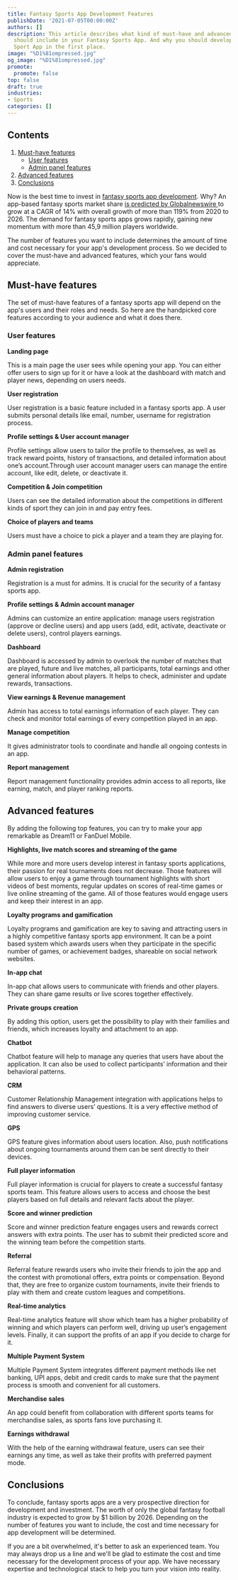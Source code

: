 ```yaml
---
title: Fantasy Sports App Development Features
publishDate: '2021-07-05T00:00:00Z'
authors: []
description: This article describes what kind of must-have and advanced features you
  should include in your Fantasy Sports App. And why you should develop a Fantasy
  Sport App in the first place.
image: "%D1%81ompressed.jpg"
og_image: "%D1%81ompressed.jpg"
promote:
  promote: false
top: false
draft: true
industries:
- Sports
categories: []
---
```

<script type="application/ld+json">
{
 "@context": "https://schema.org",
 "@type": "Article",
 "author": "Anadea",
 "name": "What Kind of Features Should a Fantasy Sports App Include?"
}
</script>
<h2>Contents</h2>
<ol>
 <li><a href="#must-have-features">Must-have features</a>
  <ul>
   <li><a href="#user-features">User features</a></li>
   <li><a href="#admin-panel-features">Admin panel features</a></li>
   </ul>
 </li>
 <li><a href="#advanced-features">Advanced features</a>
 <li><a href="#conclusions">Conclusions</a>

 </li>
</ol>

<a name="must-have-features"></a>

Now is the best time to invest in <a href="https://anadea.info/solutions/sports-app-development/fantasy-sports-app-development">fantasy sports app development</a>. Why? An app-based fantasy sports market share <a href="https://www.globenewswire.com/news-release/2021/05/05/2223204/0/en/The-global-fantasy-sports-market-by-revenue-is-expected-to-grow-at-a-CAGR-of-approx-14-during-2020-2026.html" target="_blank" rel="noreferrer"> is predicted by Globalnewswire </a> to grow at a CAGR of 14% with overall growth of more than 119% from 2020 to 2026. The demand for fantasy sports apps grows rapidly, gaining new momentum with more than 45,9 million players worldwide.

The number of features you want to include determines the amount of time and cost necessary for your app's development process. So we decided to cover the must-have and advanced features, which your fans would appreciate.

## Must-have features ##

The set of must-have features of a fantasy sports app will depend on the app's users and their roles and needs. So here are the handpicked core features according to your audience and what it does there.

<a name="user-features"></a>

### User features ###

**Landing page**

This is a main page the user sees while opening your app. You can either offer users to sign up for it or have a look at the dashboard with match and player news, depending on users needs.

**User registration**

User registration is a basic feature included in a fantasy sports app. A user submits personal details like email, number, username for registration process.

**Profile settings & User account manager**

Profile settings allow users to tailor the profile to themselves, as well as track reward points, history of transactions, and detailed information about one’s account.Through user account manager users can manage the entire account, like edit, delete, or deactivate it.

**Competition & Join competition**

Users can see the detailed information about the competitions in different kinds of sport they can join in and pay entry fees.

**Сhoice of players and teams**

Users must have a choice to pick a player and a team they are playing for.

<a name="admin-panel-features"></a>

### Admin panel features ###

**Admin registration**

Registration is a must for admins. It is crucial for the security of a fantasy sports app.

**Profile settings & Admin account manager**

Admins can customize an entire application: manage users registration (approve or decline users) and app users (add, edit, activate, deactivate or delete users), control players earnings.

**Dashboard**

Dashboard is accessed by admin to overlook the number of matches that are played, future and live matches, all participants, total earnings and other general information about players. It helps to check, administer and update rewards, transactions.

**View earnings & Revenue management**

Admin has access to total earnings information of each player. They can check and monitor total earnings of every competition played in an app.

**Manage competition**

It gives administrator tools to coordinate and handle all ongoing contests in an app.

**Report management**

Report management functionality provides admin access to all reports, like earning, match, and player ranking reports.

<a name="advanced-features"></a>

## Advanced features ##

By adding the following top features, you can try to make your app remarkable as Dream11 or FanDuel Mobile.

**Highlights, live match scores and streaming of the game**

While more and more users develop interest in fantasy sports applications, their passion for real tournaments does not decrease. Those features will allow users to enjoy a game through tournament highlights with short videos of best moments, regular updates on scores of real-time games or live online streaming of the game. All of those features would engage users and keep their interest in an app.

**Loyalty programs and gamification**

Loyalty programs and gamification are key to saving and attracting users in a highly competitive fantasy sports app environment. It can be a point based system which awards users when they participate in the specific number of games, or achievement badges, shareable on social network websites.

**In-app chat**

In-app chat allows users to communicate with friends and other players. They can share game results or live scores together effectively.

**Private groups creation**

By adding this option, users get the possibility to play with their families and friends, which increases loyalty and attachment to an app.

**Chatbot**

Chatbot feature will help to manage any queries that users have about the application. It can also be used to collect participants’ information and their behavioral patterns.

**CRM**

Customer Relationship Management integration with applications helps to find answers to diverse users’ questions. It is a very effective method of improving customer service.

**GPS**

GPS feature gives information about users location. Also, push notifications about ongoing tournaments around them can be sent directly to their devices.

**Full player information**

Full player information is crucial for players to create a successful fantasy sports team. This feature allows users to access and choose the best players based on full details and relevant facts about the player.

**Score and winner prediction**

Score and winner prediction feature engages users and rewards correct answers with extra points. The user has to submit their predicted score and the winning team before the competition starts.

**Referral**

Referral feature rewards users who invite their friends to join the app and the contest with promotional offers, extra points or compensation. Beyond that, they are free to organize custom tournaments, invite their friends to play with them and create custom leagues and competitions.

**Real-time analytics**

Real-time analytics feature will show which team has a higher probability of winning and which players can perform well, driving up user’s engagement levels. Finally, it can support the profits of an app if you decide to charge for it.

**Multiple Payment System**

Multiple Payment System integrates different payment methods like net banking, UPI apps, debit and credit cards to make sure that the payment process is smooth and convenient for all customers.

**Merchandise sales**

An app could benefit from collaboration with different sports teams for merchandise sales, as sports fans love purchasing it.

**Earnings withdrawal**

With the help of the earning withdrawal feature, users can see their earnings any time, as well as take their profits with preferred payment mode.

<a name="conclusions"></a>

## Conclusions ##

To conclude, fantasy sports apps are a very prospective direction for development and investment. The worth of only the global fantasy football industry is expected to grow by $1 billion by 2026. Depending on the number of features you want to include, the cost and time necessary for app development will be determined.

If you are a bit overwhelmed, it's better to ask an experienced team. You may always drop us a line and we'll be glad to estimate the cost and time necessary for the development process of your app. We have necessary expertise and technological stack to help you turn your vision into reality.
